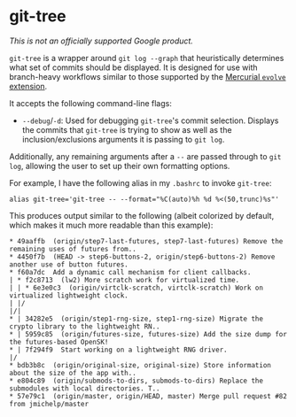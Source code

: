# git-tree

*This is not an officially supported Google product.*

`git-tree` is a wrapper around `git log --graph` that heuristically determines
what set of commits should be displayed. It is designed for use with
branch-heavy workflows similar to those supported by the [Mercurial `evolve`
extension](https://www.mercurial-scm.org/wiki/EvolveExtension).

It accepts the following command-line flags:

* `--debug`/`-d`: Used for debugging `git-tree`'s commit selection. Displays the
  commits that `git-tree` is trying to show as well as the inclusion/exclusions
  arguments it is passing to `git log`.

Additionally, any remaining arguments after a `--` are passed through to `git
log`, allowing the user to set up their own formatting options.

For example, I have the following alias in my `.bashrc` to invoke `git-tree`:

```
alias git-tree='git-tree -- --format="%C(auto)%h %d %<(50,trunc)%s"'
```

This produces output similar to the following (albeit colorized by default,
which makes it much more readable than this example):
```
* 49aaffb  (origin/step7-last-futures, step7-last-futures) Remove the remaining uses of futures from..
* 4450f7b  (HEAD -> step6-buttons-2, origin/step6-buttons-2) Remove another use of button futures.
* f60a7dc  Add a dynamic call mechanism for client callbacks.
| * f2c8713  (lw2) More scratch work for virtualized time.
| | * 6e3e0c3  (origin/virtclk-scratch, virtclk-scratch) Work on virtualized lightweight clock.
| |/
|/|
* | 34282e5  (origin/step1-rng-size, step1-rng-size) Migrate the crypto library to the lightweight RN..
* | 5959c85  (origin/futures-size, futures-size) Add the size dump for the futures-based OpenSK!
* | 7f294f9  Start working on a lightweight RNG driver.
|/
* bdb3b8c  (origin/original-size, original-size) Store information about the size of the app with..
* e804c89  (origin/submods-to-dirs, submods-to-dirs) Replace the submodules with local directories. T..
* 57e79c1  (origin/master, origin/HEAD, master) Merge pull request #82 from jmichelp/master
```
